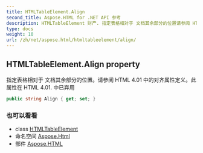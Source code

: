 ```yaml
---
title: HTMLTableElement.Align
second_title: Aspose.HTML for .NET API 参考
description: HTMLTableElement 财产. 指定表格相对于 文档其余部分的位置请参阅 HTML 4.01 中的对齐属性定义此 属性在 HTML 4.01. 中已弃用
type: docs
weight: 10
url: /zh/net/aspose.html/htmltableelement/align/
---
```

## HTMLTableElement.Align property

指定表格相对于 文档其余部分的位置。请参阅 HTML 4.01 中的对齐属性定义。此 属性在 HTML 4.01. 中已弃用

```csharp
public string Align { get; set; }
```

### 也可以看看

* class [HTMLTableElement](../)
* 命名空间 [Aspose.Html](../../htmltableelement/)
* 部件 [Aspose.HTML](../../../)


